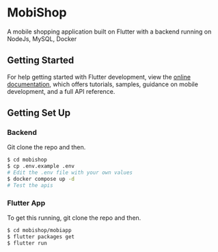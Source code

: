 # MobiShop

A mobile shopping application built on Flutter with a backend running on NodeJs, MySQL, Docker

## Getting Started

For help getting started with Flutter development, view the
[online documentation](https://docs.flutter.dev/), which offers tutorials,
samples, guidance on mobile development, and a full API reference.

## Getting Set Up

### Backend

Git clone the repo and then.

```bash
$ cd mobishop
$ cp .env.example .env
# Edit the .env file with your own values
$ docker compose up -d
# Test the apis

```

### Flutter App

To get this running, git clone the repo and then.

```bash
$ cd mobishop/mobiapp
$ flutter packages get
$ flutter run

```
